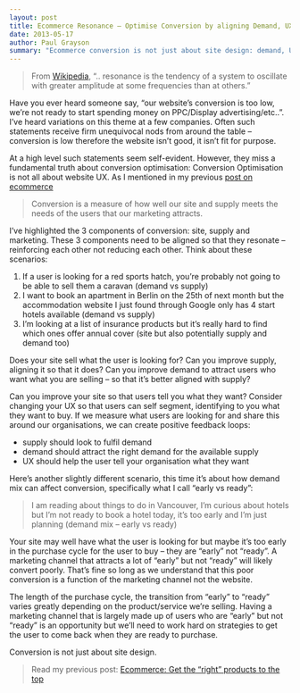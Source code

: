 ```yaml
---
layout: post
title: Ecommerce Resonance – Optimise Conversion by aligning Demand, UX and Supply
date: 2013-05-17
author: Paul Grayson
summary: "Ecommerce conversion is not just about site design: demand, UX and supply should be aligned."
---
```


> From [Wikipedia](http://en.wikipedia.org/wiki/Resonance), “.. resonance is the tendency of a system to oscillate with greater amplitude at some frequencies than at others.”

Have you ever heard someone say, “our website’s conversion is too low, we’re not ready to start spending money on PPC/Display advertising/etc..”.
I’ve heard variations on this theme at a few companies. Often such statements receive firm unequivocal nods from around the table – conversion
is low therefore the website isn’t good, it isn’t fit for purpose.

At a high level such statements seem self-evident. However, they miss a fundamental truth about conversion optimisation: Conversion Optimisation
is not all about website UX. As I mentioned in my previous [post on ecommerce](/2013/05/15/ecommerce-get-the-right-products-to-the-top/)
> Conversion is a measure of how well our site and supply meets the needs of the users that our marketing attracts.

I’ve highlighted the 3 components of conversion: site, supply and marketing. These 3 components need to be aligned so that they resonate
– reinforcing each other not reducing each other. Think about these scenarios:

1. If a user is looking for a red sports hatch, you’re probably not going to be able to sell them a caravan (demand vs supply)
1. I want to book an apartment in Berlin on the 25th of next month but the accommodation website I just found through Google only has 4 start hotels
available (demand vs supply)
1. I’m looking at a list of insurance products but it’s really hard to find which ones offer annual cover (site but also
potentially supply and demand too)

Does your site sell what the user is looking for? Can you improve supply, aligning it so that it does? Can you improve demand to attract users who
want what you are selling – so that it’s better aligned with supply?

Can you improve your site so that users tell you what they want? Consider changing your UX so that users can self segment, identifying to you what
they want to buy. If we measure what users are looking for and share this around our organisations, we can create positive feedback loops:

* supply should look to fulfil demand
* demand should attract the right demand for the available supply
* UX should help the user tell your organisation what they want

Here’s another slightly different scenario, this time it’s about how demand mix can affect conversion, specifically what I call “early vs ready”:

> I am reading about things to do in Vancouver, I’m curious about hotels but I’m not ready to book a hotel today, it’s too early and I’m just planning (demand mix – early vs ready)

Your site may well have what the user is looking for but maybe it’s too early in the purchase cycle for the user to buy – they are “early” not “ready”. A marketing channel that attracts a lot of “early” but not “ready” will likely convert poorly. That’s fine so long as we understand that this poor conversion is a function of the marketing channel not the website.

The length of the purchase cycle, the transition from “early” to “ready” varies greatly depending on the product/service we’re selling. Having a marketing channel that is largely made up of users who are “early” but not “ready” is an opportunity but we’ll need to work hard on strategies to get the user to come back when they are ready to purchase.

Conversion is not just about site design.

> Read my previous post: [Ecommerce: Get the “right” products to the top](/2013/05/15/ecommerce-get-the-right-products-to-the-top/)

